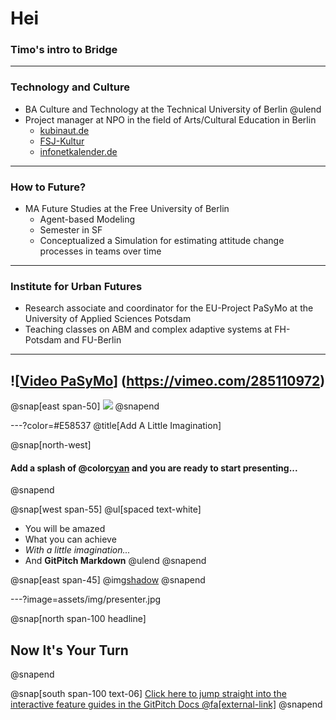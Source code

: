 # Hei
### Timo's intro to Bridge

---

### Technology and Culture
* BA Culture and Technology at the Technical University of Berlin
@ulend
* Project manager at NPO in the field of Arts/Cultural Education in Berlin
  * [kubinaut.de](https://www.kubinaut.de/de)
  * [FSJ-Kultur](http://lkj-berlin.de/fsjkultur/)
  * [infonetkalender.de](http://www.infonetkalender.de/)

---
### How to Future?
* MA Future Studies at the Free University of Berlin
  * Agent-based Modeling
  * Semester in SF
  * Conceptualized a Simulation for estimating attitude change processes in teams over time

---
### Institute for Urban Futures
* Research associate and coordinator for the EU-Project PaSyMo at the University of Applied Sciences Potsdam
* Teaching classes on ABM and complex adaptive systems at FH-Potsdam and FU-Berlin

---
![[Video PaSyMo](https://i.imgur.com/gPF2TRQ.jpg)] (https://vimeo.com/285110972)
---

@snap[east span-50]
![](assets/img/test.png)
@snapend

---?color=#E58537
@title[Add A Little Imagination]

@snap[north-west]
#### Add a splash of @color[cyan](**color**) and you are ready to start presenting...
@snapend

@snap[west span-55]
@ul[spaced text-white]
- You will be amazed
- What you can achieve
- *With a little imagination...*
- And **GitPitch Markdown**
@ulend
@snapend

@snap[east span-45]
@img[shadow](assets/img/conference.png)
@snapend

---?image=assets/img/presenter.jpg

@snap[north span-100 headline]
## Now It's Your Turn
@snapend

@snap[south span-100 text-06]
[Click here to jump straight into the interactive feature guides in the GitPitch Docs @fa[external-link]](https://gitpitch.com/docs/getting-started/tutorial/)
@snapend
